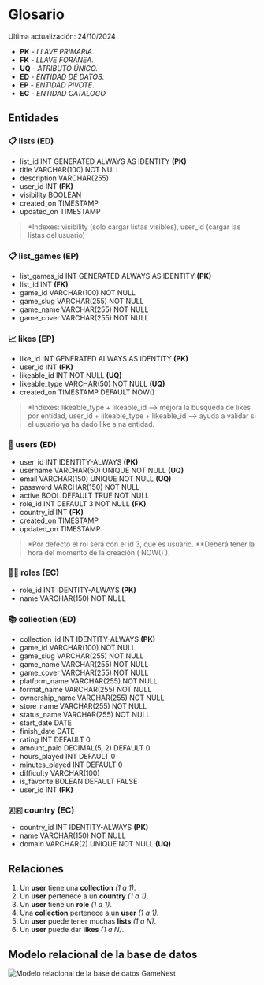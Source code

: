 # Glosario

Ultima actualización: 24/10/2024

- **PK** - _LLAVE PRIMARIA_.
- **FK** - _LLAVE FORÁNEA._
- **UQ** - _ATRIBUTO ÚNICO._
- **ED** - _ENTIDAD DE DATOS._
- **EP** - _ENTIDAD PIVOTE_.
- **EC** - _ENTIDAD CATALOGO._

## Entidades

### 📋 lists **(ED)**

- list_id INT GENERATED ALWAYS AS IDENTITY **(PK)**
- title VARCHAR(100) NOT NULL
- description VARCHAR(255)
- user_id INT **(FK)**
- visibility BOOLEAN
- created_on TIMESTAMP
- updated_on TIMESTAMP

> *Indexes: visibility (solo cargar listas visibles), user_id (cargar las listas del usuario)

### 📋 list_games **(EP)**

- list_games_id INT GENERATED ALWAYS AS IDENTITY **(PK)**
- list_id INT **(FK)**
- game_id VARCHAR(100) NOT NULL
- game_slug VARCHAR(255) NOT NULL
- game_name VARCHAR(255) NOT NULL
- game_cover VARCHAR(255) NOT NULL

### 📈 likes **(EP)**

- like_id INT GENERATED ALWAYS AS IDENTITY **(PK)**
- user_id INT **(FK)**
- likeable_id INT NOT NULL **(UQ)**
- likeable_type VARCHAR(50) NOT NULL **(UQ)**
- created_on TIMESTAMP DEFAULT NOW()

> *Indexes: likeable_type + likeable_id --> mejora la busqueda de likes por entidad, user_id + likeable_type + likeable_id --> ayuda a validar si el usuario ya ha dado like a na entidad.

### 👤 users **(ED)**

- user_id INT IDENTITY-ALWAYS **(PK)**
- username VARCHAR(50) UNIQUE NOT NULL **(UQ)**
- email VARCHAR(150) UNIQUE NOT NULL **(UQ)**
- password VARCHAR(150) NOT NULL
- active BOOL DEFAULT TRUE NOT NULL
- role_id INT DEFAULT 3 NOT NULL **(FK)**
- country_id INT **(FK)**
- created_on TIMESTAMP
- updated_on TIMESTAMP

> *Por defecto el rol será con el id 3, que es usuario.
> **Deberá tener la hora del momento de la creación ( NOW() ).

### 👨‍🏭 roles **(EC)**

- role_id INT IDENTITY-ALWAYS **(PK)**
- name VARCHAR(150) NOT NULL

### 📚 collection **(ED)**

- collection_id INT IDENTITY-ALWAYS **(PK)**
- game_id VARCHAR(100) NOT NULL
- game_slug VARCHAR(255) NOT NULL
- game_name VARCHAR(255) NOT NULL
- game_cover VARCHAR(255) NOT NULL
- platform_name VARCHAR(255) NOT NULL
- format_name VARCHAR(255) NOT NULL
- ownership_name VARCHAR(255)  NOT NULL
- store_name VARCHAR(255) NOT NULL
- status_name VARCHAR(255) NOT NULL
- start_date DATE
- finish_date DATE
- rating INT DEFAULT 0
- amount_paid DECIMAL(5, 2) DEFAULT 0
- hours_played INT DEFAULT 0
- minutes_played INT DEFAULT 0
- difficulty VARCHAR(100)
- is_favorite BOLEAN DEFAULT FALSE
- user_id INT **(FK)**

### 🇦🇷 country **(EC)**

- country_id INT IDENTITY-ALWAYS **(PK)**
- name VARCHAR(150) NOT NULL
- domain VARCHAR(2) UNIQUE NOT NULL **(UQ)**

## Relaciones

1. Un **user** tiene una **collection** _(1 a 1)_.
2. Un **user** pertenece a un **country** _(1 a 1)_.
3. Un **user** tiene un **role** _(1 a 1)_.
4. Una **collection** pertenece a un **user** _(1 a 1)._
5. Un **user** puede tener muchas **lists** _(1 a N)_.
6. Un **user** puede dar **likes** _(1 a N)_.

## Modelo relacional de la base de datos

![Modelo relacional de la base de datos GameNest](/modelo-relacional-db-gamenest.png)
